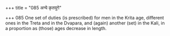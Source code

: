 +++
title = "085 अन्ये कृतयुगे"

+++
085	One set of duties (is prescribed) for men in the Krita age, different ones in the Treta and in the Dvapara, and (again) another (set) in the Kali, in a proportion as (those) ages decrease in length.